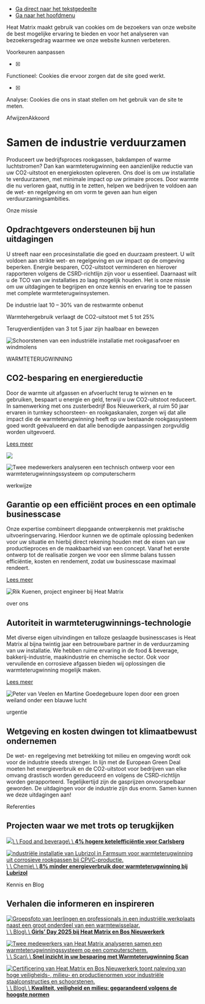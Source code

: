 - [Ga direct naar het tekstgedeelte](https://www.heatmatrix.nl/#skip-links-content)
- [Ga naar het hoofdmenu](https://www.heatmatrix.nl/#navbar)

Heat Matrix maakt gebruik van cookies om de bezoekers van onze website de best mogelijke ervaring te bieden en voor het analyseren van bezoekersgedrag waarmee we onze website kunnen verbeteren.


Voorkeuren aanpassen


- [x]
Functioneel: Cookies die ervoor zorgen dat de site goed werkt.

- [x]
Analyse: Cookies die ons in staat stellen om het gebruik van de site te meten.


AfwijzenAkkoord

# Samen de industrie verduurzamen

Produceert uw bedrijfsproces rookgassen, bakdampen of warme luchtstromen? Dan kan warmteterugwinning een aanzienlijke reductie van uw CO2-uitstoot en energiekosten opleveren. Ons doel is om uw installatie te verduurzamen, met minimale impact op uw primaire proces. Door warmte die nu verloren gaat, nuttig in te zetten, helpen we bedrijven te voldoen aan de wet- en regelgeving en om vorm te geven aan hun eigen verduurzamingsambities.

Onze missie

## Opdrachtgevers ondersteunen bij hun uitdagingen

U streeft naar een procesinstallatie die goed en duurzaam presteert. U wilt voldoen aan strikte wet- en regelgeving en uw impact op de omgeving beperken. Energie besparen, CO2-uitstoot verminderen en hierover rapporteren volgens de CSRD-richtlijn zijn voor u essentieel. Daarnaast wilt u de TCO van uw installaties zo laag mogelijk houden. Het is onze missie om uw uitdagingen te begrijpen en onze kennis en ervaring toe te passen met complete warmteterugwinsystemen.

De industrie laat 10 – 30% van de restwarmte onbenut

Warmtehergebruik verlaagt de CO2-uitstoot met 5 tot 25%

Terugverdientijden van 3 tot 5 jaar zijn haalbaar en bewezen

![Schoorstenen van een industriële installatie met rookgasafvoer en windmolens](https://www.heatmatrix.nl/app/uploads/2025/02/heat_matrix_warmteterugwinning_schoorstenen_windmolens.jpg)

WARMTETERUGWINNING

## CO2-besparing en energiereductie

Door de warmte uit afgassen en afvoerlucht terug te winnen en te gebruiken, bespaart u energie en geld, terwijl u uw CO2-uitstoot reduceert. In samenwerking met ons zusterbedrijf Bos Nieuwerkerk, al ruim 50 jaar ervaren in turnkey schoorsteen- en rookgaskanalen, zorgen wij dat alle impact die de warmteterugwinning heeft op uw bestaande rookgassysteem goed wordt geëvalueerd en dat alle benodigde aanpassingen zorgvuldig worden uitgevoerd.

[Lees meer](https://www.heatmatrix.nl/warmteterugwinning/)

![](https://www.heatmatrix.nl/app/uploads/2025/04/heat-matrix-turnkey-nl.svg)

![Twee medewerkers analyseren een technisch ontwerp voor een warmteterugwinningssysteem op computerscherm](https://www.heatmatrix.nl/app/uploads/2025/02/heat_matrix_werkwijze_ontwerp.jpg)

werkwijze

## Garantie op een efficiënt proces en een optimale businesscase

Onze expertise combineert diepgaande ontwerpkennis met praktische uitvoeringservaring. Hierdoor kunnen we de optimale oplossing bedenken voor uw situatie en hierbij direct rekening houden met de eisen van uw productieproces en de maakbaarheid van een concept. Vanaf het eerste ontwerp tot de realisatie zorgen we voor een slimme balans tussen efficiëntie, kosten en rendement, zodat uw businesscase maximaal rendeert.

[Lees meer](https://www.heatmatrix.nl/werkwijze/)

![Rik Kuenen, project engineer bij Heat Matrix](https://www.heatmatrix.nl/app/uploads/2025/03/heat_matrix_rik-_keunen.jpg)

over ons

## Autoriteit in warmteterugwinnings-technologie

Met diverse eigen uitvindingen en talloze geslaagde businesscases is Heat Matrix al bijna twintig jaar een betrouwbare partner in de verduurzaming van uw installatie. We hebben ruime ervaring in de food & beverage, bakkerij-industrie, maakindustrie en chemische sector. Ook voor vervuilende en corrosieve afgassen bieden wij oplossingen die warmteterugwinning mogelijk maken.

[Lees meer](https://www.heatmatrix.nl/over-ons/)

![Peter van Veelen en Martine Goedegebuure lopen door een groen weiland onder een blauwe lucht](https://www.heatmatrix.nl/app/uploads/2025/02/heat_matrix_klimaatbewust_ondernemen.jpg)

urgentie

## Wetgeving en kosten dwingen tot klimaatbewust ondernemen

De wet- en regelgeving met betrekking tot milieu en omgeving wordt ook voor de industrie steeds strenger. In lijn met de European Green Deal moeten het energieverbruik en de CO2-uitstoot voor bedrijven van elke omvang drastisch worden gereduceerd en volgens de CSRD-richtlijn worden gerapporteerd. Tegelijkertijd zijn de gasprijzen onvoorspelbaar geworden. De uitdagingen voor de industrie zijn dus enorm. Samen kunnen we deze uitdagingen aan!

Referenties

## Projecten waar we met trots op terugkijken

[![](https://www.heatmatrix.nl/app/uploads/2024/12/heat_matrix_referentie_carlsberg_installatie.jpg)\\
\\
Food and beverage\\
\\
**4% hogere ketelefficiëntie voor Carlsberg**](https://www.heatmatrix.nl/referenties/4-meer-efficientie-voor-stoomketel-bierbrouwer/ "Lees 4% hogere ketelefficiëntie voor Carlsberg")

[![ndustriële installatie van Lubrizol in Farmsum voor warmteterugwinning uit corrosieve rookgassen bij CPVC-productie.](https://www.heatmatrix.nl/app/uploads/2024/12/heat_matrix_referentie_lubrizol_installatie.jpg)\\
\\
Chemie\\
\\
**8% minder energieverbruik door warmteterugwinning bij Lubrizol**](https://www.heatmatrix.nl/referenties/warmteterugwinning-rookgassen/ "Lees 8% minder energieverbruik door warmteterugwinning bij Lubrizol")

Kennis en Blog

## Verhalen die informeren en   inspireren

[![Groepsfoto van leerlingen en professionals in een industriële werkplaats naast een groot onderdeel van een warmtewisselaar.](https://www.heatmatrix.nl/app/uploads/2025/04/bnhm_girsday_2.jpg)\\
\\
Blog\\
\\
**Girls’ Day 2025 bij Heat Matrix en Bos Nieuwerkerk**](https://www.heatmatrix.nl/blog/girls-day-2025-bij-heat-matrix/ "Lees Girls’ Day 2025 bij Heat Matrix en Bos Nieuwerkerk")

[![Twee medewerkers van Heat Matrix analyseren samen een warmteterugwinningssysteem op een computerscherm.](https://www.heatmatrix.nl/app/uploads/2025/03/heat_matrix_warmteterugwinning_scan.jpg)\\
\\
Scan\\
\\
**Snel inzicht in uw besparing met Warmteterugwinning Scan**](https://www.heatmatrix.nl/blog/snel-inzicht-in-uw-besparing-met-warmteterugwinning-scan/ "Lees Snel inzicht in uw besparing met Warmteterugwinning Scan")

[![Certificering van Heat Matrix en Bos Nieuwerkerk toont naleving van hoge veiligheids-, milieu- en productienormen voor industriële staalconstructies en schoorstenen.](https://www.heatmatrix.nl/app/uploads/2025/03/heat_matrix_certificering.jpg)\\
\\
Blog\\
\\
**Kwaliteit, veiligheid en milieu: gegarandeerd volgens de hoogste normen**](https://www.heatmatrix.nl/blog/kwaliteit-veiligheid-en-milieu-gegarandeerd-volgens-de-hoogste-normen/ "Lees Kwaliteit, veiligheid en milieu: gegarandeerd volgens de hoogste normen")